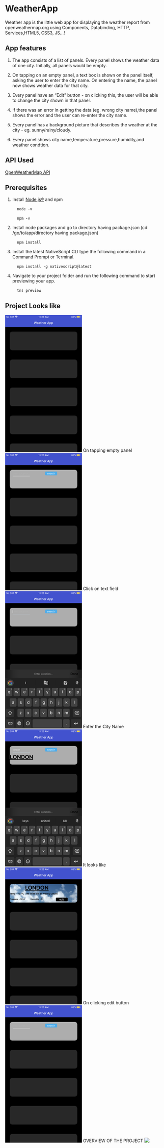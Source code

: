 # WeatherApp
Weather app is the little web app for displaying the weather report from openweathermap.org using Components, Databinding, HTTP, Services,HTML5, CSS3, JS...!


## App features
1. The app consists of a list of panels. Every panel shows the weather data of one city. Initially, all panels would be empty.

2. On tapping on an empty panel, a text box is shown on the panel itself, asking the user to enter the city name. On entering the name, the panel now shows weather data for that city.

3. Every panel have an “Edit” button - on clicking this, the user will be able to change the city shown in that panel. 

4. If there was an error in getting the data (eg. wrong city name),the panel shows the error and the user can re-enter the city name.

5. Every panel has a background picture that describes the weather at the city - eg. sunny/rainy/cloudy.

6. Every panel shows city name,temperature,pressure,humidity,and weather condtion.
## API Used

[OpenWeatherMap API](https://openweathermap.org/)

## Prerequisites  
1. Install [Node.js®](https://nodejs.org/en/download) and npm
    ```
      node -v 
    ```
    ``` 
      npm -v
    ``` 
2. Install node packages and go to directory having package.json (cd /go/to/app/directory having package.json)
    ```
      npm install
    ```
3. Install the latest NativeScript CLI type the following command in a Command Prompt or Terminal.
    ```
      npm install -g nativescript@latest
    ```
4. Navigate to your project folder and run the following command to start previewing your app.
    ```
      tns preview
    ```
    
## Project Looks like  
<img src="HelloWorld/src/app/images/1.PNG" width="250"/>
On tapping empty panel
<img src="HelloWorld/src/app/images/2.PNG" width="250"/>
Click on text field
<img src="HelloWorld/src/app/images/3.PNG" width="250"/>
Enter the City Name 
<img src="HelloWorld/src/app/images/4.PNG" width="250"/>
It looks like
<img src="HelloWorld/src/app/images/5.PNG" width="250"/>
On clicking edit button
<img src="HelloWorld/src/app/images/6.PNG" width="250"/>
OVERVIEW OF THE PROJECT
<img src="HelloWorld/src/app/images/7.PNG" width="250"/>

